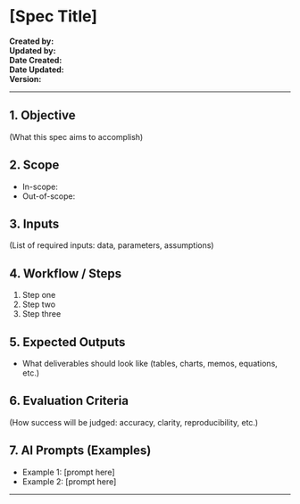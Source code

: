 # [Spec Title]

**Created by:**  
**Updated by:**  
**Date Created:**  
**Date Updated:**  
**Version:**  

---

## 1. Objective  
(What this spec aims to accomplish)

## 2. Scope  
- In-scope:  
- Out-of-scope:  

## 3. Inputs  
(List of required inputs: data, parameters, assumptions)

## 4. Workflow / Steps  
1. Step one  
2. Step two  
3. Step three  

## 5. Expected Outputs  
- What deliverables should look like (tables, charts, memos, equations, etc.)  

## 6. Evaluation Criteria  
(How success will be judged: accuracy, clarity, reproducibility, etc.)  

## 7. AI Prompts (Examples)  
- Example 1: [prompt here]  
- Example 2: [prompt here]  

---
